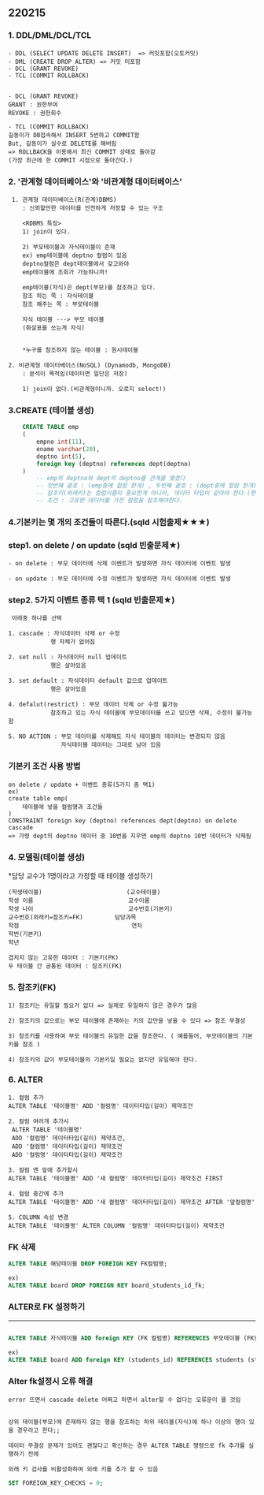 ## 220215

### 1. DDL/DML/DCL/TCL
    - DDL (SELECT UPDATE DELETE INSERT)  => 커밋포함(오토커밋)
    - DML (CREATE DROP ALTER) => 커밋 미포함
    - DCL (GRANT REVOKE)
    - TCL (COMMIT ROLLBACK) 
     

    - DCL (GRANT REVOKE)
    GRANT : 권한부여
    REVOKE : 권한회수

    - TCL (COMMIT ROLLBACK) 
    길동이가 DB접속해서 INSERT 5번하고 COMMIT함
    But, 길동이가 실수로 DELETE를 해버림
    => ROLLBACK을 이용해서 최신 COMMIT 상태로 돌아감
    (가장 최근에 한 COMMIT 시점으로 돌아간다.)
    

### 2. '관계형 데이터베이스'와 '비관계형 데이터베이스'

     1. 관계형 데이터베이스(R(관계)DBMS)
        : 신뢰할만한 데이터를 안전하게 저장할 수 있는 구조
        
        <RDBMS 특징>
        1) join이 있다.

        2) 부모테이블과 자식테이블이 존재
        ex) emp테이블에 deptno 컬럼이 있음
        deptno컬럼은 dept테이블에서 갖고와야 
        emp테이블에 조회가 가능하니까!

        emp테이블(자식)은 dept(부모)를 참조하고 있다.
        참조 하는 쪽 : 자식테이블 
        참조 해주는 쪽 : 부모테이블

        자식 테이블 ---> 부모 테이블
        (화살표를 쏘는게 자식)
       

        *누구를 참조하지 않는 테이블 : 원시테이블

    2. 비관계형 데이터베이스(NoSQL) (Dynamodb, MongoDB)
        : 분석이 목적임(데이터면 일단은 저장)

        1) join이 없다.(비관계형이니까. 오로지 select!) 


### 3.CREATE (테이블 생성)
```sql    
    CREATE TABLE emp
    (
        empno int(11),
        ename varchar(20),
        deptno int(5),
        foreign key (deptno) references dept(deptno)
    )
        -- emp의 deptno와 dept의 deptno를 관계를 맺겠다
        -- 첫번째 괄호 : (emp중에 컬럼 한개) , 두번째 괄호 : (dept중에 컬럼 한개)
        -- 참조키(외래키)는 컬럼이름이 중요한게 아니라, 데이터 타입이 같아야 한다.(편의상 두 테이블의 컬럼명을 같게 해준것임)
        -- 조건 : 고유한 데이터를 가진 컬럼을 참조해야한다.
```  

### 4.기본키는 몇 개의 조건들이 따른다.(sqld 시험출제★★★) 
### step1. on delete / on update (sqld 빈출문제★)
    - on delete : 부모 데이터에 삭제 이벤트가 발생하면 자식 데이터에 이벤트 발생 

    - on update : 부모 데이터에 수정 이벤트가 발생하면 자식 데이터에 이벤트 발생


### step2. 5가지 이벤트 종류 택 1 (sqld 빈출문제★)

     아래중 하나를 선택
     
    1. cascade : 자식데이터 삭제 or 수정 
                행 자체가 없어짐
                
    2. set null : 자식데이터 null 업데이트
                행은 살아있음

    3. set default : 자식데이터 default 값으로 업데이트
                행은 살아있음

    4. defalut(restrict) : 부모 데이터 삭제 or 수정 불가능
                참조하고 있는 자식 테이블에 부모데이터를 쓰고 있으면 삭제, 수정이 불가능함

    5. NO ACTION : 부모 데이터를 삭제해도 자식 테이블의 데이터는 변경되지 않음
                   자식테이블 데이터는 그대로 남아 있음 


### 기본키 조건 사용 방법
    on delete / update + 이벤트 종류(5가지 중 택1)
    ex)
    create table emp(
        테이블에 넣을 컬럼명과 조건들
    )
    CONSTRAINT foreign key (deptno) references dept(deptno) on delete cascade               
    => 가령 dept의 deptno 데이터 중 10번을 지우면 emp의 deptno 10번 데이터가 삭제됨


### 4. 모델링(테이블 생성)
*담당 교수가 1명이라고 가정할 때 테이블 생성하기 

    (학생테이블)                        (교수테이블)
    학생 이름                           교수이름
    학생 나이                           교수번호(기본키)
    교수번호(외래키=참조키=FK)         담당과목
    학점                                연차
    학번(기본키)
    학년

    겹치지 않는 고유한 데이터 : 기본키(PK)
    두 테이블 간 공통된 데이터 : 참조키(FK)


### 5. 참조키(FK)
    1) 참조키는 유일할 필요가 없다 => 실제로 유일하지 않은 경우가 많음

    2) 참조키의 값으로는 부모 테이블에 존재하는 키의 값만을 넣을 수 있다 => 참조 무결성

    3) 참조키를 사용하여 부모 테이블의 유일한 값을 참조한다. ( 예를들어, 부모테이블의 기본키를 참조 )

    4) 참조키의 값이 부모테이블의 기본키일 필요는 없지만 유일해야 한다.

### 6. ALTER
    1. 컬럼 추가
    ALTER TABLE '테이블명' ADD '컬럼명' 데이터타입(길이) 제약조건

    2. 컬럼 여러개 추가시
     ALTER TABLE '테이블명' 
     ADD '컬럼명' 데이터타입(길이) 제약조건,
     ADD '컬럼명' 데이터타입(길이) 제약조건
     ADD '컬럼명' 데이터타입(길이) 제약조건

    3. 컬럼 맨 앞에 추가할시
    ALTER TABLE '테이블명' ADD '새 컬럼명' 데이터타입(길이) 제약조건 FIRST

    4. 컬럼 중간에 추가
    ALTER TABLE '테이블명' ADD '새 컬럼명' 데이터타입(길이) 제약조건 AFTER '앞컬럼명'

    5. COLUMN 속성 변경
    ALTER TABLE '테이블명' ALTER COLUMN '컬럼명' 데이터타입(길이) 제약조건

### FK 삭제 
```sql
ALTER TABLE 해당테이블 DROP FOREIGN KEY FK컬럼명;

ex)
ALTER TABLE board DROP FOREIGN KEY board_students_id_fk;
```

### ALTER로 FK 설정하기
---
```sql

ALTER TABLE 자식테이블 ADD foreign KEY (FK 컬럼명) REFERENCES 부모테이블 (FK컬럼명) ON DELETE CASCADE;

ex)
ALTER TABLE board ADD foreign KEY (students_id) REFERENCES students (students_id) ON DELETE CASCADE;
```

### Alter fk설정시 오류 해결
```
error 뜨면서 cascade delete 어쩌고 하면서 alter할 수 없다는 오류문이 뜰 것임

  
상위 테이블(부모)에 존재하지 않는 행을 참조하는 하위 테이블(자식)에 하나 이상의 행이 있을 경우라고 한다;;

데이터 무결성 문제가 있어도 괜찮다고 확신하는 경우 ALTER TABLE 명령으로 fk 추가를 실행하기 전에 

외래 키 검사를 비활성화하여 외래 키를 추가 할 수 있음

```
```sql
SET FOREIGN_KEY_CHECKS = 0;
```

